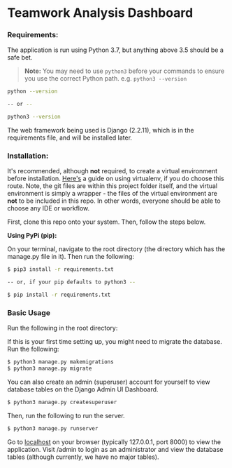 # Teamwork Analysis Dashboard

### Requirements:

The application is run using Python 3.7, but anything above 3.5 should be a safe bet.
> **Note:** You may need to use `python3` before your commands to ensure you use the correct Python path. e.g. `python3 --version`

```bash
python --version

-- or --

python3 --version
```

The web framework being used is Django (2.2.11), which is in the requirements file, and will be installed later.


### Installation:

It's recommended, although **not** required, to create a virtual environment before installation. [Here's][virtualenv-link] a guide on using virtualenv, if you do choose this route. Note, the git files are within this project folder itself, and the virtual environment is simply a wrapper - the files of the virtual environment are **not** to be included in this repo. In other words, everyone should be able to choose any IDE or workflow. 


First, clone this repo onto your system. Then, follow the steps below.

**Using PyPi (pip):**

On your terminal, navigate to the root directory (the directory which has the manage.py file in it). Then run the following:

```bash
$ pip3 install -r requirements.txt

-- or, if your pip defaults to python3 --

$ pip install -r requirements.txt
```

### Basic Usage

Run the following in the root directory:

If this is your first time setting up, you might need to migrate the database. Run the following:

```bash
$ python3 manage.py makemigrations
$ python3 manage.py migrate
```

You can also create an admin (superuser) account for yourself to view database tables on the Django Admin UI Dashboard.
```bash
$ python3 manage.py createsuperuser
```

Then, run the following to run the server.

```bash
$ python3 manage.py runserver
```

Go to [localhost][localhost-link] on your browser (typically 127.0.0.1, port 8000) to view the application. Visit /admin to login as an administrator and view the database tables (although currently, we have no major tables).

<!-- Markdown links -->

[localhost-link]: http://localhost:8000/
[virtualenv-link]: https://virtualenv.pypa.io/en/latest/installation.html
